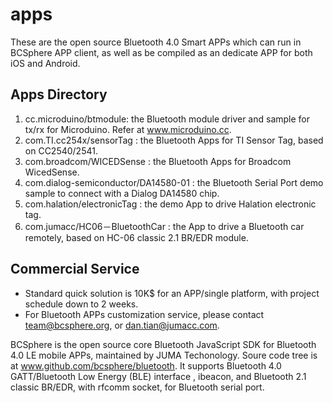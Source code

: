 apps
====

These are the open source Bluetooth 4.0 Smart APPs which can run in BCSphere APP client, as well as be compiled as an dedicate APP for both iOS and Android.

Apps Directory
------------------------
1. cc.microduino/btmodule: the Bluetooth module driver and sample for tx/rx for Microduino. Refer at www.microduino.cc.
2. com.TI.cc254x/sensorTag : the Bluetooth Apps for TI Sensor Tag, based on CC2540/2541. 
3. com.broadcom/WICEDSense : the Bluetooth Apps for Broadcom WicedSense. 
4. com.dialog-semiconductor/DA14580-01 : the Bluetooth Serial Port demo sample to connect with a Dialog DA14580 chip.
5. com.halation/electronicTag : the demo App to drive Halation electronic tag.
6. com.jumacc/HC06－BluetoothCar : the App to drive a Bluetooth car remotely, based on HC-06 classic 2.1 BR/EDR module.


Commercial Service
------------------------
- Standard quick solution is 10K$ for an APP/single platform, with project schedule down to 2 weeks.
- For Bluetooth APPs customization service, please contact team@bcsphere.org, or dan.tian@jumacc.com. 


BCSphere is the open source core Bluetooth JavaScript SDK for Bluetooth 4.0 LE mobile APPs, maintained by JUMA Techonology. Soure code tree is at www.github.com/bcsphere/bluetooth. It supports Bluetooth 4.0 GATT/Bluetooth Low Energy (BLE) interface , ibeacon, and Bluetooth 2.1 classic BR/EDR, with rfcomm socket, for Bluetooth serial port.
